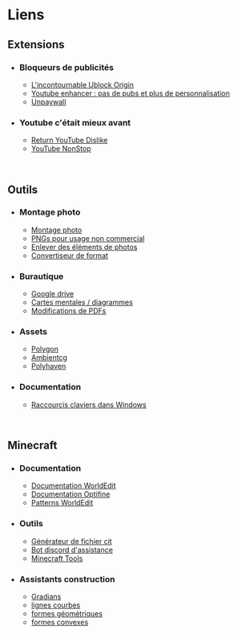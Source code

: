 # Liens 

## Extensions

- ### Bloqueurs de publicités
    - [L'incontournable Ublock Origin](https://chrome.google.com/webstore/detail/ublock-origin/cjpalhdlnbpafiamejdnhcphjbkeiagm)
    - [Youtube enhancer : pas de pubs et plus de personnalisation](https://chrome.google.com/webstore/detail/enhancer-for-youtube/ponfpcnoihfmfllpaingbgckeeldkhle)
    - [Unpaywall](https://chrome.google.com/webstore/detail/unpaywall/iplffkdpngmdjhlpjmppncnlhomiipha)
    
- ### Youtube c'était mieux avant
    - [Return YouTube Dislike](https://chrome.google.com/webstore/detail/return-youtube-dislike/gebbhagfogifgggkldgodflihgfeippi)
    - [YouTube NonStop](https://chrome.google.com/webstore/detail/youtube-nonstop/nlkaejimjacpillmajjnopmpbkbnocid)

<br>

## Outils

- ### Montage photo 
    - [Montage photo](https://pixlr.com/fr/x/)
    - [PNGs pour usage non commercial](https://www.pikpng.com/)
    - [Enlever des éléments de photos](https://cleanup.pictures/)
    - [Convertiseur de format](https://convertio.co/fr/)

- ### Burautique
    - [Google drive](https://drive.google.com/drive/u/0/my-drive)
    - [Cartes mentales / diagrammes](https://app.diagrams.net/)
    - [Modifications de PDFs](https://smallpdf.com/fr/modifier-un-pdf)

- ### Assets 
    - [Polygon](https://www.poliigon.com/textures/free)
    - [Ambientcg](https://ambientcg.com/)
    - [Polyhaven](https://polyhaven.com/)

- ### Documentation
    - [Raccourcis claviers dans Windows](https://support.microsoft.com/fr-fr/windows/raccourcis-clavier-dans-windows-dcc61a57-8ff0-cffe-9796-cb9706c75eec)  

<br>

## Minecraft

- ### Documentation
    - [Documentation WorldEdit](https://worldedit.enginehub.org/en/latest/)
    - [Documentation Optifine](https://optifine.readthedocs.io/)
    - [Patterns WorldEdit](https://docs.google.com/document/d/176SgJ7ZeAAGX-A6FnnY2yaIE6_nAKXNlLpuxOPLRH-A/edit?usp=drive_web&ouid=111429833868159511368)
- ### Outils
    - [Générateur de fichier cit](https://pablomcprojects.github.io/documents/tools/cit.html)
    - [Bot discord d'assistance](https://www.wynem.com/?commands=minecraft/resourcepacks)
    - [Minecraft Tools](https://minecraft.tools/fr/)
- ### Assistants construction
    - [Gradians](https://1280px.github.io/hueblocks/)
    - [lignes courbes](https://iseenbaas.nl/curve/) 
    - [formes géométriques ](https://minecraftshapes.com/)
    - [formes convexes](http://oranj.io/blog/VoxelSphereGenerator)
